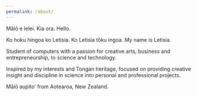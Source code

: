 ```yaml
---
permalink: /about/
---
```


Mālō e lelei. Kia ora. Hello.

Ko hoku hingoa ko Letisia. Ko Letisia tōku ingoa. My name is Letisia.

Student of computers with a passion for creative arts, business and entrepreneurship, to science and technology. 

Inspired by my interests and Tongan heritage, focused on providing creative insight and discipline in science into personal and professional projects.

Mālō aupito’ from Aotearoa, New Zealand.
